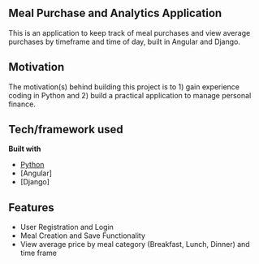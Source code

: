 ## Meal Purchase and Analytics Application
This is an application to keep track of meal purchases and view average purchases by timeframe and time of day, built in Angular and Django.

## Motivation
The motivation(s) behind building this project is to 1) gain experience coding in Python and 2) build a practical application to manage personal finance.

## Tech/framework used

<b>Built with</b>
- [Python](https://electron.atom.io)
- [Angular]
- [Django]

## Features
- User Registration and Login
- Meal Creation and Save Functionality
- View average price by meal category (Breakfast, Lunch, Dinner) and time frame
